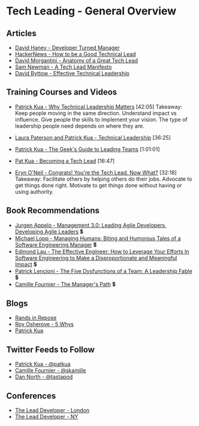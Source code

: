 # Tech Leading - General Overview

## Articles

- [David Haney - Developer Turned Manager](http://www.haneycodes.net/developer-turned-manager/)
- [HackerNews - How to be a Good Technical Lead](https://news.ycombinator.com/item?id=10395046)
- [David Morgantini - Anatomy of a Great Tech Lead](https://davidmorgantini.blogspot.com.au/2012/03/anatomy-of-great-tech-lead.html)
- [Sam Newman - A Tech Lead Manifesto](https://blog.magpiebrain.com/2006/09/12/a-tech-lead-manifesto/)
- [David Byttow - Effective Technical Leadership](https://medium.com/always-be-coding/effective-technical-leadership-b193a544e771#.gie0limbr)

## Training Courses and Videos

- [Patrick Kua - Why Technical Leadership Matters](https://www.youtube.com/watch?v=_6BKK1SPAVI) [42:05]
Takeaway: Keep people moving in the same direction.  Understand impact vs influence.  Give people the skills to implement your vision. The type of leadership people need depends on where they are.

- [Laura Paterson and Patrick Kua - Technical Leadership](https://www.youtube.com/watch?v=k_nti-mk5IY) [36:25]

- [Patrick Kua - The Geek's Guide to Leading Teams](https://www.youtube.com/watch?v=0PsGgnQc4eY0) [1:01:01]

- [Pat Kua - Becoming a Tech Lead](https://www.youtube.com/watch?v=qGctxiV8d1U) [16:47]

- [Eryn O'Neil - Congrats! You're the Tech Lead. Now What?](https://www.youtube.com/watch?v=FcyD85z3JSI) [32:18]
Takeaway: Facilitate others by helping others do their jobs. Advocate to get things done right. Motivate to get things done without having or using authority.

## Book Recommendations

- [Jurgen Appelo - Management 3.0: Leading Agile Developers, Developing Agile Leaders](https://www.amazon.com/Management-3-0-Developers-Developing-Addison-Wesley/dp/0321712471) 💲
- [Michael Lopp - Managing Humans: Biting and Humorous Tales of a Software Engineering Manager](https://www.amazon.com/Managing-Humans-Humorous-Software-Engineering/dp/1484221575) 💲
- [Edmond Lau - The Effective Engineer: How to Leverage Your Efforts In Software Engineering to Make a Disproportionate and Meaningful Impact](https://www.amazon.com/Effective-Engineer-Engineering-Disproportionate-Meaningful/dp/0996128107) 💲
- [Patrick Lencioni - The Five Dysfunctions of a Team: A Leadership Fable](https://www.amazon.com/Five-Dysfunctions-Team-Leadership-Fable/dp/0787960756) 💲
- [Camille Fournier - The Manager's Path](https://www.amazon.com/Managers-Path-Leaders-Navigating-Growth/dp/1491973897) 💲

## Blogs

- [Rands in Repose](http://randsinrepose.com/blog/)
- [Roy Osherove - 5 Whys](http://5whys.com/)
- [Patrick Kua](https://www.thekua.com/atwork/)

## Twitter Feeds to Follow

- [Patrick Kua - @patkua](https://twitter.com/patkua)
- [Camille Fournier - @skamille](https://twitter.com/skamille)
- [Dan North - @tastapod](https://twitter.com/tastapod)


## Conferences

- [The Lead Developer - London](http://www.theleaddeveloper.com/)
- [The Lead Developer - NY](http://theleaddeveloper-ny.com/)